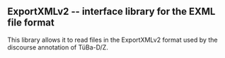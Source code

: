 ExportXMLv2 -- interface library for the EXML file format
---------------------------------------------------------

This library allows it to read files in the ExportXMLv2 format
used by the discourse annotation of TüBa-D/Z.